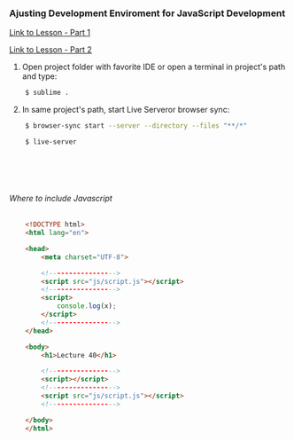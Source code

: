 ### Ajusting Development Enviroment for JavaScript Development

[Link to Lesson - Part 1](https://www.coursera.org/learn/html-css-javascript-for-web-developers/lecture/VN6fv/lecture-40-part-1-adjusting-development-environment-for-javascript-development)

[Link to Lesson - Part 2](https://www.coursera.org/learn/html-css-javascript-for-web-developers/lecture/okSX6/lecture-40-part-2-where-to-place-javascript-code)

1. Open project folder with favorite IDE or open a terminal in project's path and type:
```sh
    $ sublime .
```
2. In same project's path, start Live Serveror browser sync:

```sh
    $ browser-sync start --server --directory --files "**/*"
```
```sh
    $ live-server
```

<br>
<br>
<br>

###### Where to include Javascript 

```html 
    <!DOCTYPE html>
    <html lang="en">

    <head>
        <meta charset="UTF-8">

        <!----------------->
        <script src="js/script.js"></script>
        <!----------------->
        <script>
            console.log(x);
        </script>
        <!----------------->
    </head>

    <body>
        <h1>Lecture 40</h1>

        <!----------------->
        <script></script>
        <!----------------->
        <script src="js/script.js"></script>
        <!----------------->

    </body>
    </html>
```
